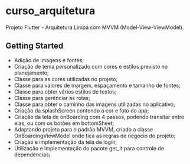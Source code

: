 # curso_arquitetura

Projeto Flutter - Arquitetura Limpa com MVVM (Model-View-ViewModel).


## Getting Started

- Adição de imagens e fontes;
- Criação de tema personalizado com cores e estilos previsto no planejamento;
- Classe para as cores utilizadas no projeto;
- Classe para valores de margem, espaçamento e tamanho de fontes;
- Classe para obter vários estilos de textos;
- Classe para gerênciar as rotas;
- Classe para obter o caminho das imagens utilizadas no aplicativo;
- Criação da splashScreen contendo a cor e foto do app;
- Criação da tela de onBoarding com 4 passos, podendo transitar entre elas, ou com os botões em bottomSheet;
- Adaptando projeto para o padrão MVVM, criado a classe OnBoardingViewModel onde fica as regras de negócio do projeto;
- Criação e implementação da tela de login;
- Utilização e implementação do pacote get_it para controle de dependências;





